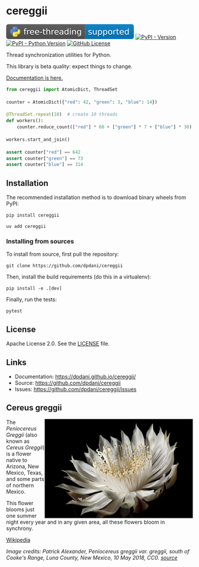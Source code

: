 # cereggii

[![supports free-threading](https://github.com/dpdani/free-threading-badges/raw/main/supported.svg)](https://py-free-threading.github.io/)
[![PyPI - Version](https://img.shields.io/pypi/v/cereggii?color=blue)](https://pypi.org/project/cereggii/)
[![PyPI - Python Version](https://img.shields.io/pypi/pyversions/cereggii)](https://pypi.org/project/cereggii/)
[![GitHub License](https://img.shields.io/github/license/dpdani/cereggii)](https://github.com/dpdani/cereggii/blob/main/LICENSE)

Thread synchronization utilities for Python.

This library is beta quality: expect things to change.

[Documentation is here.](https://dpdani.github.io/cereggii)

```python
from cereggii import AtomicDict, ThreadSet

counter = AtomicDict({"red": 42, "green": 3, "blue": 14})

@ThreadSet.repeat(10)  # create 10 threads
def workers():
    counter.reduce_count(["red"] * 60 + ["green"] * 7 + ["blue"] * 30)

workers.start_and_join()

assert counter["red"] == 642
assert counter["green"] == 73
assert counter["blue"] == 314
```


## Installation

The recommended installation method is to download binary wheels from PyPI:

```shell
pip install cereggii
```
```shell
uv add cereggii
```

### Installing from sources

To install from source, first pull the repository:

```shell
git clone https://github.com/dpdani/cereggii
```

Then, install the build requirements (do this in a virtualenv):

```shell
pip install -e .[dev]
```

Finally, run the tests:

```shell
pytest
```

## License

Apache License 2.0. See the [LICENSE](LICENSE) file.


## Links

- Documentation: https://dpdani.github.io/cereggii/
- Source: https://github.com/dpdani/cereggii
- Issues: https://github.com/dpdani/cereggii/issues


## Cereus greggii

<img src="https://raw.githubusercontent.com/dpdani/cereggii/refs/heads/main/.github/cereggii.jpg" align="right">

The *Peniocereus Greggii* (also known as *Cereus Greggii*) is a flower native to
Arizona, New Mexico, Texas, and some parts of northern Mexico.

This flower blooms just one summer night every year and in any given area, all
these flowers bloom in synchrony.

[Wikipedia](https://en.wikipedia.org/wiki/Peniocereus_greggii)

_Image credits: Patrick Alexander, Peniocereus greggii var. greggii, south of
Cooke's Range, Luna County, New Mexico, 10 May 2018, CC0.
[source](https://www.flickr.com/photos/aspidoscelis/42926986382)_
